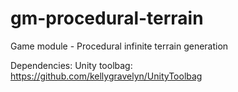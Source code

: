 # gm-procedural-terrain
Game module - Procedural infinite terrain generation

Dependencies: 
Unity toolbag: https://github.com/kellygravelyn/UnityToolbag
